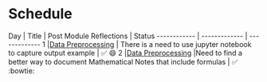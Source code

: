# Schedule
Day | Title  | Post Module Reflections  | Status
------------ |  ------------- | -------------
1 |[Data Preprocessing](https://github.com/obarbier/100DaysofMLCoding/tree/master/day1_2) | There is a need to use jupyter notebook to capture output example  | :white_check_mark: :smile:
2 |[Data Preprocessing](https://github.com/obarbier/100DaysofMLCoding/tree/master/day1_2)  |Need to find a better way to document Mathematical Notes that include formulas | :white_check_mark: :bowtie:
